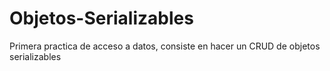 # Objetos-Serializables
Primera practica de acceso a datos, consiste en hacer un CRUD de objetos serializables
